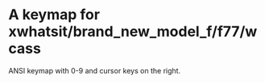# A keymap for xwhatsit/brand_new_model_f/f77/wcass

ANSI keymap with 0-9 and cursor keys on the right.

